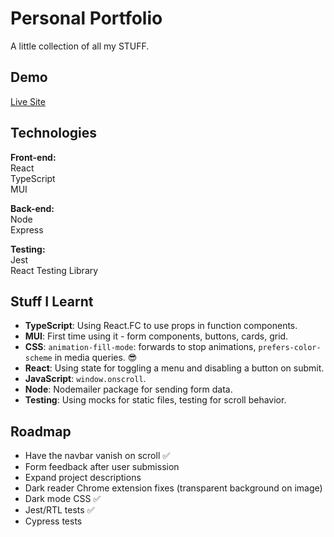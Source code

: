 # Personal Portfolio

A little collection of all my STUFF.

## Demo

[Live Site](https://cowtipping.co.uk)

## Technologies

**Front-end:**  
React  
TypeScript  
MUI

**Back-end:**  
Node  
Express

**Testing:**  
Jest  
React Testing Library

## Stuff I Learnt

- **TypeScript**: Using React.FC to use props in function components.
- **MUI**: First time using it - form components, buttons, cards, grid.
- **CSS**: <code>animation-fill-mode</code>: forwards to stop animations, <code>prefers-color-scheme</code> in media queries. 😎
- **React**: Using state for toggling a menu and disabling a button on submit.
- **JavaScript**: <code>window.onscroll</code>.
- **Node**: Nodemailer package for sending form data.
- **Testing**: Using mocks for static files, testing for scroll behavior.

## Roadmap

- Have the navbar vanish on scroll ✅
- Form feedback after user submission
- Expand project descriptions
- Dark reader Chrome extension fixes (transparent background on image)
- Dark mode CSS ✅
- Jest/RTL tests ✅
- Cypress tests

